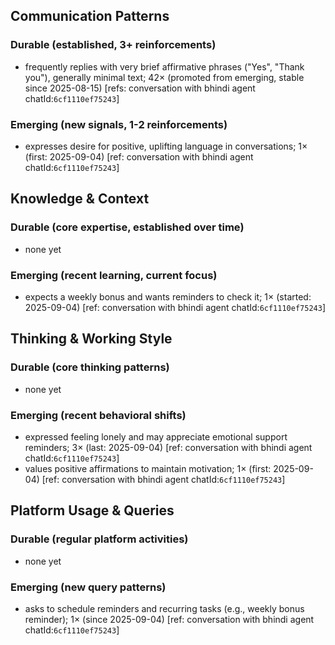 ## Communication Patterns
### Durable (established, 3+ reinforcements)
- frequently replies with very brief affirmative phrases ("Yes", "Thank you"), generally minimal text; 42× (promoted from emerging, stable since 2025-08-15) [refs: conversation with bhindi agent chatId:`6cf1110ef75243`]

### Emerging (new signals, 1-2 reinforcements)
- expresses desire for positive, uplifting language in conversations; 1× (first: 2025-09-04) [ref: conversation with bhindi agent chatId:`6cf1110ef75243`]

## Knowledge & Context
### Durable (core expertise, established over time)
- none yet

### Emerging (recent learning, current focus)
- expects a weekly bonus and wants reminders to check it; 1× (started: 2025-09-04) [ref: conversation with bhindi agent chatId:`6cf1110ef75243`]

## Thinking & Working Style
### Durable (core thinking patterns)
- none yet

### Emerging (recent behavioral shifts)
- expressed feeling lonely and may appreciate emotional support reminders; 3× (last: 2025-09-04) [ref: conversation with bhindi agent chatId:`6cf1110ef75243`]
- values positive affirmations to maintain motivation; 1× (first: 2025-09-04) [ref: conversation with bhindi agent chatId:`6cf1110ef75243`]

## Platform Usage & Queries
### Durable (regular platform activities)
- none yet

### Emerging (new query patterns)
- asks to schedule reminders and recurring tasks (e.g., weekly bonus reminder); 1× (since 2025-09-04) [ref: conversation with bhindi agent chatId:`6cf1110ef75243`]